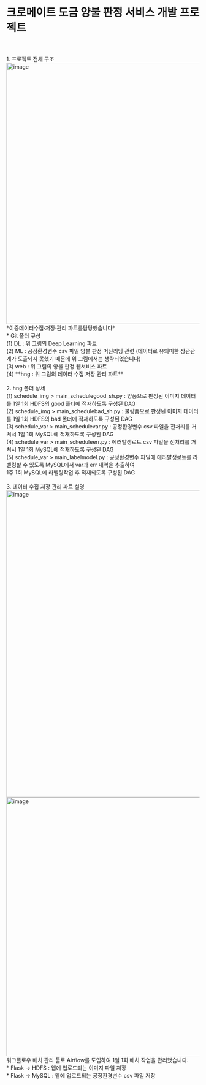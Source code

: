 # 크로메이트 도금 양불 판정 서비스 개발 프로젝트
<br>
<br>
1. 프로젝트 전체 구조
<img width="682" alt="image" src="https://user-images.githubusercontent.com/108378151/218929701-16ac2769-8b41-45f3-8c99-67842c52c2cb.png">
<br>
*이중데이터수집·저장·관리 파트를담당했습니다*
<br>
* Git 폴더 구성
<br>
(1) DL : 위 그림의 Deep Learning 파트
<br>
(2) ML : 공정환경변수 csv 파일 양불 판정 머신러닝 관련 (데이터로 유의미한 상관관계가 도출되지 못했기 때문에 위 그림에서는 생략되었습니다)
<br>
(3) web : 위 그림의 양불 판정 웹서비스 파트
<br>
(4) **hng : 위 그림의 데이터 수집 저장 관리 파트**
<br>
<br>
2. hng 폴더 상세
<br>
(1) schedule_img > main_schedulegood_sh.py : 양품으로 판정된 이미지 데이터를 1일 1회 HDFS의 good 폴더에 적재하도록 구성된 DAG
<br>
(2) schedule_img > main_schedulebad_sh.py : 불량품으로 판정된 이미지 데이터를 1일 1회 HDFS의 bad 폴더에 적재하도록 구성된 DAG
<br>
(3) schedule_var > main_schedulevar.py : 공정환경변수 csv 파일을 전처리를 거쳐서 1일 1회 MySQL에 적재하도록 구성된 DAG
<br>
(4) schedule_var > main_scheduleerr.py : 에러발생로트 csv 파일을 전처리를 거쳐서 1일 1회 MySQL에 적재하도록 구성된 DAG
<br>
(5) schedule_var > main_labelmodel.py : 공정환경변수 파일에 에러발생로트를 라벨링할 수 있도록 MySQL에서 var과 err 내역을 추출하여
<br>
1주 1회 MySQL에 라벨링작업 후 적재되도록 구성된 DAG
<br>
<br>
3. 데이터 수집 저장 관리 파트 설명
<img width="801" alt="image" src="https://user-images.githubusercontent.com/108378151/218930620-190b6297-0686-4d1e-a7d1-ec49f5a0b169.png">
<img width="676" alt="image" src="https://user-images.githubusercontent.com/108378151/218931493-3aae7dfe-a2e8-458e-8a97-28e6adec7815.png">
<br>
워크플로우 배치 관리 툴로 Airflow를 도입하여 1일 1회 배치 작업을 관리했습니다.
<br>
* Flask -> HDFS  : 웹에 업로드되는 이미지 파일 저장
<br>
* Flask -> MySQL : 웹에 업로드되는 공정환경변수 csv 파일 저장
